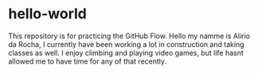 # hello-world
This repository is for practicing the GitHub Flow.
Hello my namme is Alirio da Rocha, I currently have been working a lot in construction and taking classes as well.  I enjoy climbing and playing video games, but life hasnt allowed me to have time for any of that recently. 
